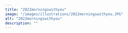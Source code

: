 ```yaml
---
title: "2022morningswithyou"
image: "/images/illustrations/2022morningswithyou.JPG"
alt: "2022morningswithyou"
description: ""
---
```


